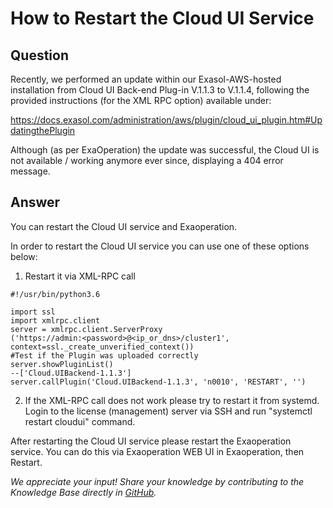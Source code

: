 # How to Restart the Cloud UI Service

## Question
Recently, we performed an update within our Exasol-AWS-hosted installation from Cloud UI Back-end Plug-in V.1.1.3 to V.1.1.4, following the provided instructions (for the XML RPC option) available under:

https://docs.exasol.com/administration/aws/plugin/cloud_ui_plugin.htm#UpdatingthePlugin

Although (as per ExaOperation) the update was successful, the Cloud UI is not available / working anymore ever since, displaying a 404 error message.

## Answer
You can restart the Cloud UI service and Exaoperation. 

In order to restart the Cloud UI service you can use one of these options below:

1. Restart it via XML-RPC call
```
#!/usr/bin/python3.6

import ssl  
import xmlrpc.client  
server = xmlrpc.client.ServerProxy  
('https://admin:<password>@<ip_or_dns>/cluster1', context=ssl._create_unverified_context())  
#Test if the Plugin was uploaded correctly  
server.showPluginList()  
--['Cloud.UIBackend-1.1.3']  
server.callPlugin('Cloud.UIBackend-1.1.3', 'n0010', 'RESTART', '')
```
2. If the XML-RPC call does not work please try to restart it from systemd. Login to the license (management) server via SSH and run "systemctl restart cloudui" command.

After restarting the Cloud UI service please restart the Exaoperation service. You can do this via Exaoperation WEB UI in Exaoperation, then Restart.

*We appreciate your input! Share your knowledge by contributing to the Knowledge Base directly in [GitHub](https://github.com/exasol/public-knowledgebase).* 